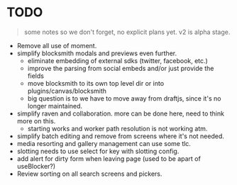 # TODO

> some notes so we don't forget, no explicit plans yet.  v2 is alpha stage.

* Remove all use of moment.
* simplify blocksmith modals and previews even further.
  * eliminate embedding of external sdks (twitter, facebook, etc.)
  * improve the parsing from social embeds and/or just provide the fields
  * move blocksmith to its own top level dir or into plugins/canvas/blocksmith
  * big question is to we have to move away from draftjs, since it's no longer maintained.
* simplify raven and collaboration.  more can be done here, need to think more on this.
  * starting works and worker path resolution is not working atm.
* simplify batch editing and remove from screens where it's not needed.
* media resorting and gallery management can use some tlc.
* slotting needs to use select for key with slotting config.
* add alert for dirty form when leaving page (used to be apart of useBlocker?)
* Review sorting on all search screens and pickers.
